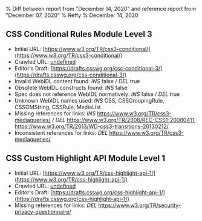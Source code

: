 % Diff between report from "December 14, 2020" and reference report from "December 07, 2020"
% Reffy
% December 14, 2020

## CSS Conditional Rules Module Level 3

- Initial URL: [https://www.w3.org/TR/css3-conditional/](https://www.w3.org/TR/css3-conditional/)
- Crawled URL: [undefined](undefined)
- Editor's Draft: [https://drafts.csswg.org/css-conditional-3/](https://drafts.csswg.org/css-conditional-3/)
- Invalid WebIDL content found: *INS* false / *DEL* true
- Obsolete WebIDL constructs found: *INS* false
- Spec does not reference WebIDL normatively: *INS* false / *DEL* true
- Unknown WebIDL names used: *INS* CSS, CSSGroupingRule, CSSOMString, CSSRule, MediaList
- Missing references for links: *INS* https://www.w3.org/TR/css3-mediaqueries/ / *DEL* https://www.w3.org/TR/2008/REC-CSS1-20080411, https://www.w3.org/TR/2013/WD-css3-transitions-20130212/
- Inconsistent references for links: *DEL* https://www.w3.org/TR/css3-mediaqueries/


## CSS Custom Highlight API Module Level 1

- Initial URL: [https://www.w3.org/TR/css-highlight-api-1/](https://www.w3.org/TR/css-highlight-api-1/)
- Crawled URL: [undefined](undefined)
- Editor's Draft: [https://drafts.csswg.org/css-highlight-api-1/](https://drafts.csswg.org/css-highlight-api-1/)
- Missing references for links: *DEL* https://www.w3.org/TR/security-privacy-questionnaire/


